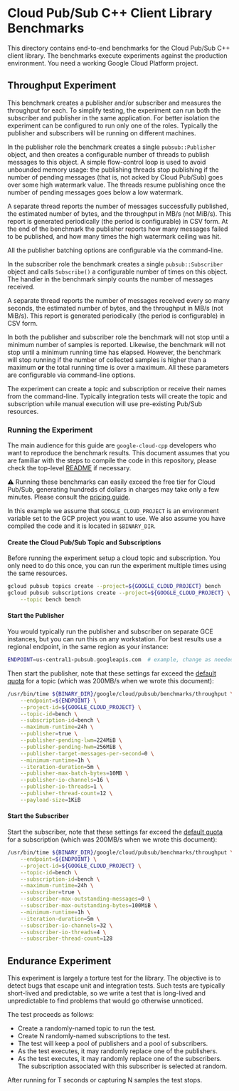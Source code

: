 # Cloud Pub/Sub C++ Client Library Benchmarks

This directory contains end-to-end benchmarks for the Cloud Pub/Sub C++ client
library. The benchmarks execute experiments against the production environment.
You need a working Google Cloud Platform project.

## Throughput Experiment

This benchmark creates a publisher and/or subscriber and measures the throughput
for each. To simplify testing, the experiment can run both the subscriber and
publisher in the same application. For better isolation the experiment can be
configured to run only one of the roles. Typically the publisher and subscribers
will be running on different machines.

In the publisher role the benchmark creates a single `pubsub::Publisher` object,
and then creates a configurable number of threads to publish messages to this
object. A simple flow-control loop is used to avoid unbounded memory usage:
the publishing threads stop publishing if the number of pending messages (that
is, not acked by Cloud Pub/Sub) goes over some high watermark value. The threads
resume publishing once the number of pending messages goes below a low
watermark.

A separate thread reports the number of messages successfully published, the
estimated number of bytes, and the throughput in MB/s (not MiB/s). This report
is generated periodically (the period is configurable) in CSV form. At the end
of the benchmark the publisher reports how many messages failed to be published,
and how many times the high watermark ceiling was hit.

All the publisher batching options are configurable via the command-line.

In the subscriber role the benchmark creates a single `pubsub::Subscriber`
object and calls `Subscribe()` a configurable number of times on this object.
The handler in the benchmark simply counts the number of messages received.

A separate thread reports the number of messages received every so many seconds,
the estimated number of bytes, and the throughput in MB/s (not MiB/s). This
report is generated periodically (the period is configurable) in CSV form.

In both the publisher and subscriber role the benchmark will not stop until a
minimum number of samples is reported. Likewise, the benchmark will not stop
until a minimum running time has elapsed. However, the benchmark will stop
running if the number of collected samples is higher than a maximum **or** the
total running time is over a maximum. All these parameters are configurable via
command-line options.

The experiment can create a topic and subscription or receive their names from
the command-line. Typically integration tests will create the topic and
subscription while manual execution will use pre-existing Pub/Sub resources.

### Running the Experiment

The main audience for this guide are `google-cloud-cpp` developers who want to
reproduce the benchmark results. This document assumes that you are familiar
with the steps to compile the code in this repository, please check the
top-level [README](../../../../README.md) if necessary.

:warning: Running these benchmarks can easily exceed the free tier for Cloud
Pub/Sub, generating hundreds of dollars in charges may take only a few minutes.
Please consult the [pricing guide][pubsub-pricing].

[pubsub-pricing]: https://cloud.google.com/pubsub/pricing

In this example we assume that `GOOGLE_CLOUD_PROJECT` is an environment variable
set to the GCP project you want to use. We also assume you have compiled the
code and it is located in `$BINARY_DIR`.

#### Create the Cloud Pub/Sub Topic and Subscriptions

Before running the experiment setup a cloud topic and subscription. You only
need to do this once, you can run the experiment multiple times using the same
resources.

```sh
gcloud pubsub topics create --project=${GOOGLE_CLOUD_PROJECT} bench
gcloud pubsub subscriptions create --project=${GOOGLE_CLOUD_PROJECT} \
    --topic bench bench
```

#### Start the Publisher

You would typically run the publisher and subscriber on separate GCE instances,
but you can run this on any workstation. For best results use a regional
endpoint, in the same region as your instance:

```sh
ENDPOINT=us-central1-pubsub.googleapis.com  # example, change as needed
```

Then start the publisher, note that these settings far exceed the
[default quota][pubsub-quota] for a topic (which was 200MB/s when we wrote this
document):

[pubsub-quota]: https://cloud.google.com/pubsub/quotas#quotas

```sh
/usr/bin/time ${BINARY_DIR}/google/cloud/pubsub/benchmarks/throughput \
    --endpoint=${ENDPOINT} \
    --project-id=${GOOGLE_CLOUD_PROJECT} \
    --topic-id=bench \
    --subscription-id=bench \
    --maximum-runtime=24h \
    --publisher=true \
    --publisher-pending-lwm=224MiB \
    --publisher-pending-hwm=256MiB \
    --publisher-target-messages-per-second=0 \
    --minimum-runtime=1h \
    --iteration-duration=5m \
    --publisher-max-batch-bytes=10MB \
    --publisher-io-channels=16 \
    --publisher-io-threads=1 \
    --publisher-thread-count=12 \
    --payload-size=1KiB
```

#### Start the Subscriber

Start the subscriber, note that these settings far exceed the
[default quota][pubsub-quota] for a subscription (which was 200MB/s when we
wrote this document):

```sh
/usr/bin/time ${BINARY_DIR}/google/cloud/pubsub/benchmarks/throughput \
    --endpoint=${ENDPOINT} \
    --project-id=${GOOGLE_CLOUD_PROJECT} \
    --topic-id=bench \
    --subscription-id=bench \
    --maximum-runtime=24h \
    --subscriber=true \
    --subscriber-max-outstanding-messages=0 \
    --subscriber-max-outstanding-bytes=100MiB \
    --minimum-runtime=1h \
    --iteration-duration=5m \
    --subscriber-io-channels=32 \
    --subscriber-io-threads=4 \
    --subscriber-thread-count=128
```

## Endurance Experiment

This experiment is largely a torture test for the library. The objective is to
detect bugs that escape unit and integration tests. Such tests are typically
short-lived and predictable, so we write a test that is long-lived and
unpredictable to find problems that would go otherwise unnoticed.

The test proceeds as follows:

- Create a randomly-named topic to run the test.
- Create N randomly-named subscriptions to the test.
- The test will keep a pool of publishers and a pool of subscribers.
- As the test executes, it may randomly replace one of the publishers.
- As the test executes, it may randomly replace one of the subscribers.
  The subscription associated with this subscriber is selected at random.

After running for T seconds or capturing N samples the test stops.
